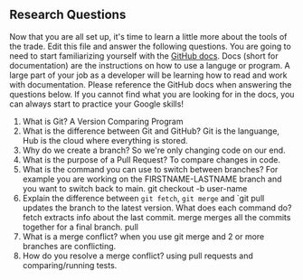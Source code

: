 ## Research Questions 

Now that you are all set up, it's time to learn a little more about the tools of the trade. Edit this file and answer the following questions. You are going to need to start familiarizing yourself with the [GitHub docs](https://docs.github.com/en). Docs (short for documentation) are the instructions on how to use a languge or program. A large part of your job as a developer will be learning how to read and work with documentation. Please reference the GitHub docs when answering the questions below. If you cannot find what you are looking for in the docs, you can always start to practice your Google skills!

1. What is Git? A Version Comparing Program
2. What is the difference between Git and GitHub? Git is the languange, Hub is the cloud where everything is stored.
3. Why do we create a branch? So we're only changing code on our end.
4. What is the purpose of a Pull Request? To compare changes in code.
5. What is the command you can use to switch between branches? For example you are working on the FIRSTNAME-LASTNAME branch and you want to switch back to main. git checkout -b user-name
6. Explain the difference between `git fetch`, `git merge` and `git pull updates the branch to the latest version. 
What does each command do? fetch extracts info about the last commit. merge merges all the commits together for a final branch. pull
7. What is a merge conflict? when you use git merge and 2 or more branches are conflicting.
8. How do you resolve a merge conflict? using pull requests and comparing/running tests.
